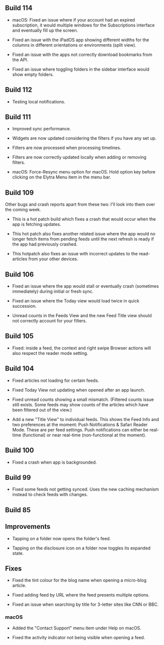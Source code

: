 ## Build 114

- macOS: Fixed an issue where if your account had an expired subscription, it would multiple windows for the Subscriptions interface and eventually fill up the screen.  

- Fixed an issue with the iPadOS app showing different widths for the columns in different orientations or environments (split view).

- Fixed an issue with the apps not correctly download bookmarks from the API. 

- Fixed an issue where toggling folders in the sidebar interface would show empty folders. 

## Build 112 

- Testing local notifications. 

## Build 111

- Improved sync performance. 

- Widgets are now updated considering the filters if you have any set up. 

- Filters are now processed when processing timelines. 

- Filters are now correctly updated locally when adding or removing filters. 

- macOS:  Force-Resync menu option for macOS. Hold option key before clicking on the Elytra Menu item in the menu bar. 

## Build 109

Other bugs and crash reports apart from these two: I'll look into them over the coming week. 

- This is a hot patch build which fixes a crash that would occur when the app is fetching updates. 

- This hot patch also fixes another related issue where the app would no longer fetch items from pending feeds until the next refresh is ready if the app had previously crashed. 

- This hotpatch also fixes an issue with incorrect updates to the read-articles from your other devices. 

## Build 106

- Fixed an issue where the app would stall or eventually crash (sometimes immediately) during initial or fresh sync. 

- Fixed an issue where the Today view would load twice in quick succession. 

- Unread counts in the Feeds View and the new Feed Title view should not correctly account for your filters. 

## Build 105

- Fixed: inside a feed, the context and right swipe Browser actions will also respect the reader mode setting. 

## Build 104

- Fixed articles not loading for certain feeds. 

- Fixed Today View not updating when opened after an app launch. 

- Fixed unread counts showing a small mismatch. (Filtered counts issue still exists. Some feeds may show counts of the articles which have been filtered out of the view.)

- Add a new "Title View" to individual feeds. This shows the Feed Info and two preferences at the moment: Push Notifications & Safari Reader Mode. These are per feed settings. Push notifications can either be real-time (functional) or near real-time (non-functional at the moment). 

## Build 100

- Fixed a crash when app is backgrounded. 

## Build 99 

- Fixed some feeds not getting synced. Uses the new caching mechanism instead to check feeds with changes. 

## Build 85

## Improvements

- Tapping on a folder now opens the folder's feed. 

- Tapping on the disclosure icon on a folder now toggles its expanded state. 

## Fixes

- Fixed the tint colour for the blog name when opening a micro-blog article. 

- Fixed adding feed by URL where the feed presents multiple options.

- Fixed an issue when searching by title for 3-letter sites like CNN or BBC. 

### macOS

- Added the "Contact Support" menu item under Help on macOS. 

- Fixed the activity indicator not being visible when opening a feed. 
